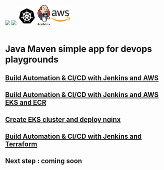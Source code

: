 <div>
<img width="60" src="https://raw.githubusercontent.com/gilbarbara/logos/master/logos/docker-icon.svg"/>
<img width="60" src="https://raw.githubusercontent.com/gilbarbara/logos/master/logos/terraform-icon.svg"/>
<img width="60" src="images/kubernetes.svg"/>
<img width="40" src="images/jenkins.svg"/>
<img width="60" src="images/amazon-aws.svg"/>

</div>

<br>

# Java Maven simple app for devops playgrounds


## [Build Automation & CI/CD with Jenkins and AWS](https://github.com/hotiaDiallo/devops-java-maven-app/tree/jenkins-jobs)

## [Build Automation & CI/CD with Jenkins and AWS EKS and ECR](https://github.com/hotiaDiallo/devops-java-maven-app/tree/pipeline-with-aws-eks-and-ecr)

## [Create EKS cluster and deploy nginx](https://github.com/hotiaDiallo/devops-java-maven-app/tree/eks-cluster-with-node-group)


## [Build Automation & CI/CD with Jenkins and Terraform](https://github.com/hotiaDiallo/devops-java-maven-app/tree/sshagent-terraform)

## Next step : coming soon
